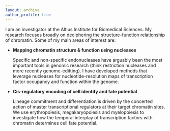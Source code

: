 ```yaml
---
layout: archive
author_profile: true
---
```


I am an investigator at the Altius Institute for Biomedical Sciences. My research focuses broadly on deciphering the structure-function relationship of chromatin. Some of my main areas of interest are:

- **Mapping chromatin structure & function using nucleases**

  Specific and non-specific endonucleases have arguably been the most important tools in genomic research (think restriction nucleases and more recently genome-editting). I have developed methods that leverage nucleases for nucleotide-resolution maps of transcription factor occupancy and function within the genome.

- **Cis-regulatory encoding of cell identity and fate potential**

  Lineage commitment and differentiation is driven by the concerted action of master transcriptional regulators at their target chromatin sites. We use erythropoiesis, megakaryopoiesis and myelopoiesis to investigate how the temporal interplay of transcription factors with chromatin determines cell fate potential.
